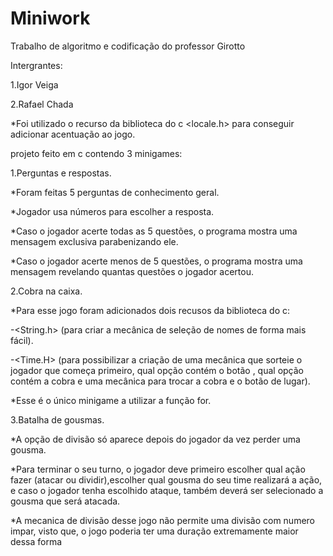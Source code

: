 # Miniwork
Trabalho de algoritmo e codificação do professor Girotto

Intergrantes:

1.Igor Veiga

2.Rafael Chada

*Foi utilizado o recurso da biblioteca do c <locale.h> para conseguir adicionar acentuação ao jogo.

projeto feito em c contendo 3 minigames:


1.Perguntas e respostas.


*Foram feitas 5 perguntas de conhecimento geral.

*Jogador usa números para escolher a resposta.

*Caso o jogador acerte todas as 5 questões, o programa mostra uma mensagem exclusiva parabenizando ele.

*Caso o jogador acerte menos de 5 questões, o programa mostra uma mensagem revelando quantas questões o jogador acertou.


2.Cobra na caixa.


*Para esse jogo foram adicionados dois recusos da biblioteca  do c:

-<String.h> (para criar a mecânica de seleção de nomes de forma mais fácil).

-<Time.H> (para possibilizar a criação de uma mecânica que sorteie o jogador que começa primeiro, qual opção contém o botão , qual opção contém a cobra e uma mecânica para trocar a cobra e o botão de lugar).

*Esse é o único minigame a utilizar a função for.


3.Batalha de gousmas.


*A opção de divisão só aparece depois do jogador da vez perder uma gousma.

*Para terminar o seu turno, o jogador deve primeiro escolher qual ação fazer (atacar ou dividir),escolher qual gousma do seu time realizará a ação, e caso o jogador tenha escolhido ataque, também deverá ser selecionado a gousma que será atacada. 

*A mecanica de divisão desse jogo não permite uma divisão com numero impar, visto que, o jogo poderia ter uma duração extremamente maior dessa forma
